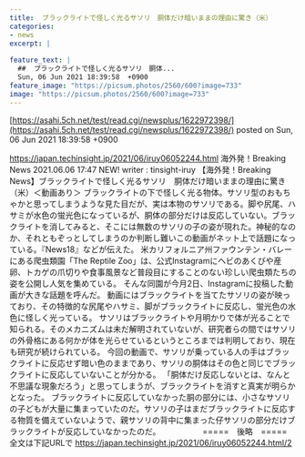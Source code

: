 ```yaml
---
title:  ブラックライトで怪しく光るサソリ　胴体だけ暗いままの理由に驚き（米）  
categories:
- news
excerpt: |
  
feature_text: |
  ##  ブラックライトで怪しく光るサソリ　胴体...
  Sun, 06 Jun 2021 18:39:58  +0900
feature_image: "https://picsum.photos/2560/600?image=733"
image: "https://picsum.photos/2560/600?image=733"
---
```


[https://asahi.5ch.net/test/read.cgi/newsplus/1622972398/](https://asahi.5ch.net/test/read.cgi/newsplus/1622972398/)
posted on Sun, 06 Jun 2021 18:39:58  +0900

<!--more-->

https://japan.techinsight.jp/2021/06/iruy06052244.html 海外発！Breaking News 2021.06.06 17:47 NEW! writer : tinsight-iruy 【海外発！Breaking News】ブラックライトで怪しく光るサソリ　胴体だけ暗いままの理由に驚き（米）＜動画あり＞ ブラックライトの下で怪しく光る物体。サソリ型のおもちゃかと思ってしまうような見た目だが、実は本物のサソリである。脚や尻尾、ハサミが水色の蛍光色になっているが、胴体の部分だけは反応していない。ブラックライトを消してみると、そこには無数のサソリの子の姿が現れた。神秘的なのか、それともぞっとしてしまうのか判断し難いこの動画がネット上で話題になっている。『News18』などが伝えた。 米カリフォルニア州ファウンテン・バレーにある爬虫類園「The Reptile Zoo」は、公式Instagramにヘビのあくびや産卵、トカゲの爪切りや食事風景など普段目にすることのない珍しい爬虫類たちの姿を公開し人気を集めている。 そんな同園が今月2日、Instagramに投稿した動画が大きな話題を呼んだ。 動画にはブラックライトを当てたサソリの姿が映っており、その特徴的な尻尾やハサミ、脚がブラックライトに反応し、蛍光色の水色に怪しく光っている。 サソリはブラックライトや月明かりで体が光ることで知られる。そのメカニズムは未だ解明されていないが、研究者らの間ではサソリの外骨格にある何かが体を光らせているというところまでは判明しており、現在も研究が続けられている。 今回の動画で、サソリが乗っている人の手はブラックライトに反応せず暗い色のままであり、サソリの胴体はその色と同じでブラックライトに反応していないことが分かる。 「胴体だけ反応しないとは、なんと不思議な現象だろう」と思ってしまうが、ブラックライトを消すと真実が明らかとなった。 ブラックライトに反応していなかった胴の部分には、小さなサソリの子どもが大量に集まっていたのだ。サソリの子はまだブラックライトに反応する物質を備えていないようで、親サソリの背中に集まった仔サソリの部分だけブラックライトが反応していなかったのだ。 　　　　　=====　後略　===== 全文は下記URLで https://japan.techinsight.jp/2021/06/iruy06052244.html/2
